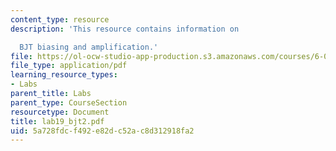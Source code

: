 ```yaml
---
content_type: resource
description: 'This resource contains information on

  BJT biasing and amplification.'
file: https://ol-ocw-studio-app-production.s3.amazonaws.com/courses/6-071j-introduction-to-electronics-signals-and-measurement-spring-2006/5a728fdcf492e82dc52ac8d312918fa2_lab19_bjt2.pdf
file_type: application/pdf
learning_resource_types:
- Labs
parent_title: Labs
parent_type: CourseSection
resourcetype: Document
title: lab19_bjt2.pdf
uid: 5a728fdc-f492-e82d-c52a-c8d312918fa2
---
```

